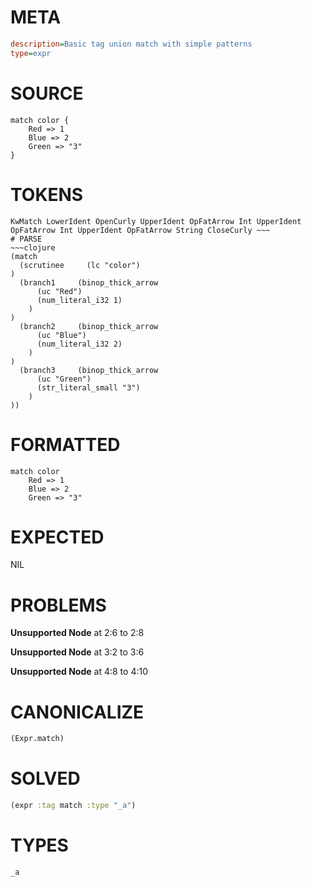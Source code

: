 # META
~~~ini
description=Basic tag union match with simple patterns
type=expr
~~~
# SOURCE
~~~roc
match color {
	Red => 1
	Blue => 2
	Green => "3"
}
~~~
# TOKENS
~~~text
KwMatch LowerIdent OpenCurly UpperIdent OpFatArrow Int UpperIdent OpFatArrow Int UpperIdent OpFatArrow String CloseCurly ~~~
# PARSE
~~~clojure
(match
  (scrutinee     (lc "color")
)
  (branch1     (binop_thick_arrow
      (uc "Red")
      (num_literal_i32 1)
    )
)
  (branch2     (binop_thick_arrow
      (uc "Blue")
      (num_literal_i32 2)
    )
)
  (branch3     (binop_thick_arrow
      (uc "Green")
      (str_literal_small "3")
    )
))
~~~
# FORMATTED
~~~roc
match color
	Red => 1
	Blue => 2
	Green => "3"
~~~
# EXPECTED
NIL
# PROBLEMS
**Unsupported Node**
at 2:6 to 2:8

**Unsupported Node**
at 3:2 to 3:6

**Unsupported Node**
at 4:8 to 4:10

# CANONICALIZE
~~~clojure
(Expr.match)
~~~
# SOLVED
~~~clojure
(expr :tag match :type "_a")
~~~
# TYPES
~~~roc
_a
~~~
